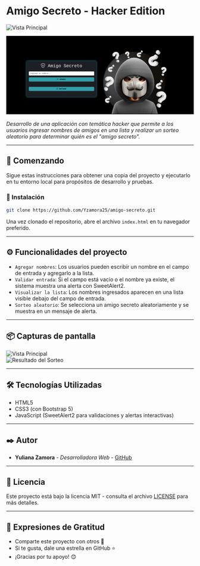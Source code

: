 # Amigo Secreto - Hacker Edition

![Vista Principal](assets/hacker-theme.png)
<p align="left">
   <img src="./assets/img/portada.png">
</p>

_Desarrollo de una aplicación con temática hacker que permite a los usuarios ingresar nombres de amigos en una lista y realizar un sorteo aleatorio para determinar quién es el "amigo secreto"._

---
## 🚀 Comenzando

Sigue estas instrucciones para obtener una copia del proyecto y ejecutarlo en tu entorno local para propósitos de desarrollo y pruebas.

### 🔧 Instalación

```sh
git clone https://github.com/Yzamora25/amigo-secreto.git
```

Una vez clonado el repositorio, abre el archivo `index.html` en tu navegador preferido.

---

## ⚙️ Funcionalidades del proyecto

- `Agregar nombres`: Los usuarios pueden escribir un nombre en el campo de entrada y agregarlo a la lista.
- `Validar entrada`: Si el campo está vacío o el nombre ya existe, el sistema muestra una alerta con SweetAlert2.
- `Visualizar la lista`: Los nombres ingresados aparecen en una lista visible debajo del campo de entrada.
- `Sorteo aleatorio`: Se selecciona un amigo secreto aleatoriamente y se muestra en un mensaje de alerta.

---

## 📦 Capturas de pantalla

![Vista Principal](assets/hacker-interface.png)  
![Resultado del Sorteo](assets/result-sorteo.png)  

---

## 🛠️ Tecnologías Utilizadas

- HTML5
- CSS3 (con Bootstrap 5)
- JavaScript (SweetAlert2 para validaciones y alertas interactivas)

---

## ✒️ Autor

* **Yuliana Zamora** - *Desarrolladora Web* - [GitHub](https://github.com/Yzamora25)

---

## 📜 Licencia  
Este proyecto está bajo la licencia MIT - consulta el archivo [LICENSE](LICENSE) para más detalles.

---

## 🎁 Expresiones de Gratitud

* Comparte este proyecto con otros 📢
* Si te gusta, dale una estrella en GitHub ⭐
* ¡Gracias por tu apoyo! 😊

